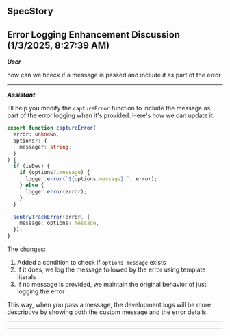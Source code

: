 ## SpecStory

## Error Logging Enhancement Discussion (1/3/2025, 8:27:39 AM)

_**User**_

how can we hceck if a message is passed and include it as part of the error

---

_**Assistant**_

I'll help you modify the `captureError` function to include the message as part of the error logging when it's provided. Here's how we can update it:

```typescript:utils/capture-error.ts
export function captureError(
  error: unknown,
  options?: {
    message?: string;
  }
) {
  if (isDev) {
    if (options?.message) {
      logger.error(`${options.message}:`, error);
    } else {
      logger.error(error);
    }
  }

  sentryTrackError(error, {
    message: options?.message,
  });
}
```

The changes:
1. Added a condition to check if `options.message` exists
2. If it does, we log the message followed by the error using template literals
3. If no message is provided, we maintain the original behavior of just logging the error

This way, when you pass a message, the development logs will be more descriptive by showing both the custom message and the error details.

---



---

